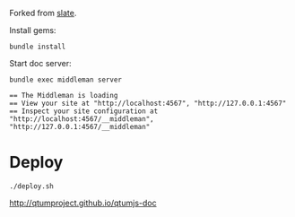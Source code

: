 Forked from [slate](https://github.com/lord/slate).

Install gems:

```
bundle install
```

Start doc server:

```
bundle exec middleman server

== The Middleman is loading
== View your site at "http://localhost:4567", "http://127.0.0.1:4567"
== Inspect your site configuration at "http://localhost:4567/__middleman", "http://127.0.0.1:4567/__middleman"
```

# Deploy

```
./deploy.sh
```

http://qtumproject.github.io/qtumjs-doc